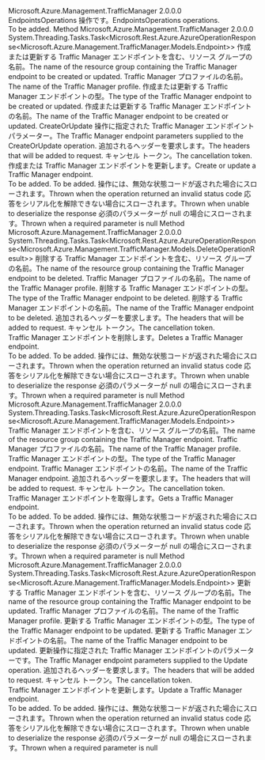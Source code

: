 <Type Name="IEndpointsOperations" FullName="Microsoft.Azure.Management.TrafficManager.IEndpointsOperations">
  <TypeSignature Language="C#" Value="public interface IEndpointsOperations" />
  <TypeSignature Language="ILAsm" Value=".class public interface auto ansi abstract IEndpointsOperations" />
  <TypeSignature Language="DocId" Value="T:Microsoft.Azure.Management.TrafficManager.IEndpointsOperations" />
  <TypeSignature Language="VB.NET" Value="Public Interface IEndpointsOperations" />
  <TypeSignature Language="F#" Value="type IEndpointsOperations = interface" />
  <AssemblyInfo>
    <AssemblyName>Microsoft.Azure.Management.TrafficManager</AssemblyName>
    <AssemblyVersion>2.0.0.0</AssemblyVersion>
  </AssemblyInfo>
  <Interfaces />
  <Docs>
    <summary>
            <span data-ttu-id="bdd60-101">EndpointsOperations 操作です。</span><span class="sxs-lookup"><span data-stu-id="bdd60-101">EndpointsOperations operations.</span></span>
            </summary>
    <remarks>To be added.</remarks>
  </Docs>
  <Members>
    <Member MemberName="CreateOrUpdateWithHttpMessagesAsync">
      <MemberSignature Language="C#" Value="public System.Threading.Tasks.Task&lt;Microsoft.Rest.Azure.AzureOperationResponse&lt;Microsoft.Azure.Management.TrafficManager.Models.Endpoint&gt;&gt; CreateOrUpdateWithHttpMessagesAsync (string resourceGroupName, string profileName, string endpointType, string endpointName, Microsoft.Azure.Management.TrafficManager.Models.Endpoint parameters, System.Collections.Generic.Dictionary&lt;string,System.Collections.Generic.List&lt;string&gt;&gt; customHeaders = null, System.Threading.CancellationToken cancellationToken = null);" />
      <MemberSignature Language="ILAsm" Value=".method public hidebysig newslot virtual instance class System.Threading.Tasks.Task`1&lt;class Microsoft.Rest.Azure.AzureOperationResponse`1&lt;class Microsoft.Azure.Management.TrafficManager.Models.Endpoint&gt;&gt; CreateOrUpdateWithHttpMessagesAsync(string resourceGroupName, string profileName, string endpointType, string endpointName, class Microsoft.Azure.Management.TrafficManager.Models.Endpoint parameters, class System.Collections.Generic.Dictionary`2&lt;string, class System.Collections.Generic.List`1&lt;string&gt;&gt; customHeaders, valuetype System.Threading.CancellationToken cancellationToken) cil managed" />
      <MemberSignature Language="DocId" Value="M:Microsoft.Azure.Management.TrafficManager.IEndpointsOperations.CreateOrUpdateWithHttpMessagesAsync(System.String,System.String,System.String,System.String,Microsoft.Azure.Management.TrafficManager.Models.Endpoint,System.Collections.Generic.Dictionary{System.String,System.Collections.Generic.List{System.String}},System.Threading.CancellationToken)" />
      <MemberSignature Language="F#" Value="abstract member CreateOrUpdateWithHttpMessagesAsync : string * string * string * string * Microsoft.Azure.Management.TrafficManager.Models.Endpoint * System.Collections.Generic.Dictionary&lt;string, System.Collections.Generic.List&lt;string&gt;&gt; * System.Threading.CancellationToken -&gt; System.Threading.Tasks.Task&lt;Microsoft.Rest.Azure.AzureOperationResponse&lt;Microsoft.Azure.Management.TrafficManager.Models.Endpoint&gt;&gt;" Usage="iEndpointsOperations.CreateOrUpdateWithHttpMessagesAsync (resourceGroupName, profileName, endpointType, endpointName, parameters, customHeaders, cancellationToken)" />
      <MemberType>Method</MemberType>
      <AssemblyInfo>
        <AssemblyName>Microsoft.Azure.Management.TrafficManager</AssemblyName>
        <AssemblyVersion>2.0.0.0</AssemblyVersion>
      </AssemblyInfo>
      <ReturnValue>
        <ReturnType>System.Threading.Tasks.Task&lt;Microsoft.Rest.Azure.AzureOperationResponse&lt;Microsoft.Azure.Management.TrafficManager.Models.Endpoint&gt;&gt;</ReturnType>
      </ReturnValue>
      <Parameters>
        <Parameter Name="resourceGroupName" Type="System.String" />
        <Parameter Name="profileName" Type="System.String" />
        <Parameter Name="endpointType" Type="System.String" />
        <Parameter Name="endpointName" Type="System.String" />
        <Parameter Name="parameters" Type="Microsoft.Azure.Management.TrafficManager.Models.Endpoint" />
        <Parameter Name="customHeaders" Type="System.Collections.Generic.Dictionary&lt;System.String,System.Collections.Generic.List&lt;System.String&gt;&gt;" />
        <Parameter Name="cancellationToken" Type="System.Threading.CancellationToken" />
      </Parameters>
      <Docs>
        <param name="resourceGroupName">
            <span data-ttu-id="bdd60-102">作成または更新する Traffic Manager エンドポイントを含む、リソース グループの名前。</span><span class="sxs-lookup"><span data-stu-id="bdd60-102">The name of the resource group containing the Traffic Manager endpoint to be created or updated.</span></span>
            </param>
        <param name="profileName">
            <span data-ttu-id="bdd60-103">Traffic Manager プロファイルの名前。</span><span class="sxs-lookup"><span data-stu-id="bdd60-103">The name of the Traffic Manager profile.</span></span>
            </param>
        <param name="endpointType">
            <span data-ttu-id="bdd60-104">作成または更新する Traffic Manager エンドポイントの型。</span><span class="sxs-lookup"><span data-stu-id="bdd60-104">The type of the Traffic Manager endpoint to be created or updated.</span></span>
            </param>
        <param name="endpointName">
            <span data-ttu-id="bdd60-105">作成または更新する Traffic Manager エンドポイントの名前。</span><span class="sxs-lookup"><span data-stu-id="bdd60-105">The name of the Traffic Manager endpoint to be created or updated.</span></span>
            </param>
        <param name="parameters">
            <span data-ttu-id="bdd60-106">CreateOrUpdate 操作に指定された Traffic Manager エンドポイント パラメーター。</span><span class="sxs-lookup"><span data-stu-id="bdd60-106">The Traffic Manager endpoint parameters supplied to the CreateOrUpdate operation.</span></span>
            </param>
        <param name="customHeaders">
            <span data-ttu-id="bdd60-107">追加されるヘッダーを要求します。</span><span class="sxs-lookup"><span data-stu-id="bdd60-107">The headers that will be added to request.</span></span>
            </param>
        <param name="cancellationToken">
            <span data-ttu-id="bdd60-108">キャンセル トークン。</span><span class="sxs-lookup"><span data-stu-id="bdd60-108">The cancellation token.</span></span>
            </param>
        <summary>
            <span data-ttu-id="bdd60-109">作成または Traffic Manager エンドポイントを更新します。</span><span class="sxs-lookup"><span data-stu-id="bdd60-109">Create or update a Traffic Manager endpoint.</span></span>
            </summary>
        <returns>To be added.</returns>
        <remarks>To be added.</remarks>
        <exception cref="T:Microsoft.Rest.Azure.CloudException">
            <span data-ttu-id="bdd60-110">操作には、無効な状態コードが返された場合にスローされます。</span><span class="sxs-lookup"><span data-stu-id="bdd60-110">Thrown when the operation returned an invalid status code</span></span>
            </exception>
        <exception cref="T:Microsoft.Rest.SerializationException">
            <span data-ttu-id="bdd60-111">応答をシリアル化を解除できない場合にスローされます。</span><span class="sxs-lookup"><span data-stu-id="bdd60-111">Thrown when unable to deserialize the response</span></span>
            </exception>
        <exception cref="T:Microsoft.Rest.ValidationException">
            <span data-ttu-id="bdd60-112">必須のパラメーターが null の場合にスローされます。</span><span class="sxs-lookup"><span data-stu-id="bdd60-112">Thrown when a required parameter is null</span></span>
            </exception>
      </Docs>
    </Member>
    <Member MemberName="DeleteWithHttpMessagesAsync">
      <MemberSignature Language="C#" Value="public System.Threading.Tasks.Task&lt;Microsoft.Rest.Azure.AzureOperationResponse&lt;Microsoft.Azure.Management.TrafficManager.Models.DeleteOperationResult&gt;&gt; DeleteWithHttpMessagesAsync (string resourceGroupName, string profileName, string endpointType, string endpointName, System.Collections.Generic.Dictionary&lt;string,System.Collections.Generic.List&lt;string&gt;&gt; customHeaders = null, System.Threading.CancellationToken cancellationToken = null);" />
      <MemberSignature Language="ILAsm" Value=".method public hidebysig newslot virtual instance class System.Threading.Tasks.Task`1&lt;class Microsoft.Rest.Azure.AzureOperationResponse`1&lt;class Microsoft.Azure.Management.TrafficManager.Models.DeleteOperationResult&gt;&gt; DeleteWithHttpMessagesAsync(string resourceGroupName, string profileName, string endpointType, string endpointName, class System.Collections.Generic.Dictionary`2&lt;string, class System.Collections.Generic.List`1&lt;string&gt;&gt; customHeaders, valuetype System.Threading.CancellationToken cancellationToken) cil managed" />
      <MemberSignature Language="DocId" Value="M:Microsoft.Azure.Management.TrafficManager.IEndpointsOperations.DeleteWithHttpMessagesAsync(System.String,System.String,System.String,System.String,System.Collections.Generic.Dictionary{System.String,System.Collections.Generic.List{System.String}},System.Threading.CancellationToken)" />
      <MemberSignature Language="F#" Value="abstract member DeleteWithHttpMessagesAsync : string * string * string * string * System.Collections.Generic.Dictionary&lt;string, System.Collections.Generic.List&lt;string&gt;&gt; * System.Threading.CancellationToken -&gt; System.Threading.Tasks.Task&lt;Microsoft.Rest.Azure.AzureOperationResponse&lt;Microsoft.Azure.Management.TrafficManager.Models.DeleteOperationResult&gt;&gt;" Usage="iEndpointsOperations.DeleteWithHttpMessagesAsync (resourceGroupName, profileName, endpointType, endpointName, customHeaders, cancellationToken)" />
      <MemberType>Method</MemberType>
      <AssemblyInfo>
        <AssemblyName>Microsoft.Azure.Management.TrafficManager</AssemblyName>
        <AssemblyVersion>2.0.0.0</AssemblyVersion>
      </AssemblyInfo>
      <ReturnValue>
        <ReturnType>System.Threading.Tasks.Task&lt;Microsoft.Rest.Azure.AzureOperationResponse&lt;Microsoft.Azure.Management.TrafficManager.Models.DeleteOperationResult&gt;&gt;</ReturnType>
      </ReturnValue>
      <Parameters>
        <Parameter Name="resourceGroupName" Type="System.String" />
        <Parameter Name="profileName" Type="System.String" />
        <Parameter Name="endpointType" Type="System.String" />
        <Parameter Name="endpointName" Type="System.String" />
        <Parameter Name="customHeaders" Type="System.Collections.Generic.Dictionary&lt;System.String,System.Collections.Generic.List&lt;System.String&gt;&gt;" />
        <Parameter Name="cancellationToken" Type="System.Threading.CancellationToken" />
      </Parameters>
      <Docs>
        <param name="resourceGroupName">
            <span data-ttu-id="bdd60-113">削除する Traffic Manager エンドポイントを含む、リソース グループの名前。</span><span class="sxs-lookup"><span data-stu-id="bdd60-113">The name of the resource group containing the Traffic Manager endpoint to be deleted.</span></span>
            </param>
        <param name="profileName">
            <span data-ttu-id="bdd60-114">Traffic Manager プロファイルの名前。</span><span class="sxs-lookup"><span data-stu-id="bdd60-114">The name of the Traffic Manager profile.</span></span>
            </param>
        <param name="endpointType">
            <span data-ttu-id="bdd60-115">削除する Traffic Manager エンドポイントの型。</span><span class="sxs-lookup"><span data-stu-id="bdd60-115">The type of the Traffic Manager endpoint to be deleted.</span></span>
            </param>
        <param name="endpointName">
            <span data-ttu-id="bdd60-116">削除する Traffic Manager エンドポイントの名前。</span><span class="sxs-lookup"><span data-stu-id="bdd60-116">The name of the Traffic Manager endpoint to be deleted.</span></span>
            </param>
        <param name="customHeaders">
            <span data-ttu-id="bdd60-117">追加されるヘッダーを要求します。</span><span class="sxs-lookup"><span data-stu-id="bdd60-117">The headers that will be added to request.</span></span>
            </param>
        <param name="cancellationToken">
            <span data-ttu-id="bdd60-118">キャンセル トークン。</span><span class="sxs-lookup"><span data-stu-id="bdd60-118">The cancellation token.</span></span>
            </param>
        <summary>
            <span data-ttu-id="bdd60-119">Traffic Manager エンドポイントを削除します。</span><span class="sxs-lookup"><span data-stu-id="bdd60-119">Deletes a Traffic Manager endpoint.</span></span>
            </summary>
        <returns>To be added.</returns>
        <remarks>To be added.</remarks>
        <exception cref="T:Microsoft.Rest.Azure.CloudException">
            <span data-ttu-id="bdd60-120">操作には、無効な状態コードが返された場合にスローされます。</span><span class="sxs-lookup"><span data-stu-id="bdd60-120">Thrown when the operation returned an invalid status code</span></span>
            </exception>
        <exception cref="T:Microsoft.Rest.SerializationException">
            <span data-ttu-id="bdd60-121">応答をシリアル化を解除できない場合にスローされます。</span><span class="sxs-lookup"><span data-stu-id="bdd60-121">Thrown when unable to deserialize the response</span></span>
            </exception>
        <exception cref="T:Microsoft.Rest.ValidationException">
            <span data-ttu-id="bdd60-122">必須のパラメーターが null の場合にスローされます。</span><span class="sxs-lookup"><span data-stu-id="bdd60-122">Thrown when a required parameter is null</span></span>
            </exception>
      </Docs>
    </Member>
    <Member MemberName="GetWithHttpMessagesAsync">
      <MemberSignature Language="C#" Value="public System.Threading.Tasks.Task&lt;Microsoft.Rest.Azure.AzureOperationResponse&lt;Microsoft.Azure.Management.TrafficManager.Models.Endpoint&gt;&gt; GetWithHttpMessagesAsync (string resourceGroupName, string profileName, string endpointType, string endpointName, System.Collections.Generic.Dictionary&lt;string,System.Collections.Generic.List&lt;string&gt;&gt; customHeaders = null, System.Threading.CancellationToken cancellationToken = null);" />
      <MemberSignature Language="ILAsm" Value=".method public hidebysig newslot virtual instance class System.Threading.Tasks.Task`1&lt;class Microsoft.Rest.Azure.AzureOperationResponse`1&lt;class Microsoft.Azure.Management.TrafficManager.Models.Endpoint&gt;&gt; GetWithHttpMessagesAsync(string resourceGroupName, string profileName, string endpointType, string endpointName, class System.Collections.Generic.Dictionary`2&lt;string, class System.Collections.Generic.List`1&lt;string&gt;&gt; customHeaders, valuetype System.Threading.CancellationToken cancellationToken) cil managed" />
      <MemberSignature Language="DocId" Value="M:Microsoft.Azure.Management.TrafficManager.IEndpointsOperations.GetWithHttpMessagesAsync(System.String,System.String,System.String,System.String,System.Collections.Generic.Dictionary{System.String,System.Collections.Generic.List{System.String}},System.Threading.CancellationToken)" />
      <MemberSignature Language="F#" Value="abstract member GetWithHttpMessagesAsync : string * string * string * string * System.Collections.Generic.Dictionary&lt;string, System.Collections.Generic.List&lt;string&gt;&gt; * System.Threading.CancellationToken -&gt; System.Threading.Tasks.Task&lt;Microsoft.Rest.Azure.AzureOperationResponse&lt;Microsoft.Azure.Management.TrafficManager.Models.Endpoint&gt;&gt;" Usage="iEndpointsOperations.GetWithHttpMessagesAsync (resourceGroupName, profileName, endpointType, endpointName, customHeaders, cancellationToken)" />
      <MemberType>Method</MemberType>
      <AssemblyInfo>
        <AssemblyName>Microsoft.Azure.Management.TrafficManager</AssemblyName>
        <AssemblyVersion>2.0.0.0</AssemblyVersion>
      </AssemblyInfo>
      <ReturnValue>
        <ReturnType>System.Threading.Tasks.Task&lt;Microsoft.Rest.Azure.AzureOperationResponse&lt;Microsoft.Azure.Management.TrafficManager.Models.Endpoint&gt;&gt;</ReturnType>
      </ReturnValue>
      <Parameters>
        <Parameter Name="resourceGroupName" Type="System.String" />
        <Parameter Name="profileName" Type="System.String" />
        <Parameter Name="endpointType" Type="System.String" />
        <Parameter Name="endpointName" Type="System.String" />
        <Parameter Name="customHeaders" Type="System.Collections.Generic.Dictionary&lt;System.String,System.Collections.Generic.List&lt;System.String&gt;&gt;" />
        <Parameter Name="cancellationToken" Type="System.Threading.CancellationToken" />
      </Parameters>
      <Docs>
        <param name="resourceGroupName">
            <span data-ttu-id="bdd60-123">Traffic Manager エンドポイントを含む、リソース グループの名前。</span><span class="sxs-lookup"><span data-stu-id="bdd60-123">The name of the resource group containing the Traffic Manager endpoint.</span></span>
            </param>
        <param name="profileName">
            <span data-ttu-id="bdd60-124">Traffic Manager プロファイルの名前。</span><span class="sxs-lookup"><span data-stu-id="bdd60-124">The name of the Traffic Manager profile.</span></span>
            </param>
        <param name="endpointType">
            <span data-ttu-id="bdd60-125">Traffic Manager エンドポイントの型。</span><span class="sxs-lookup"><span data-stu-id="bdd60-125">The type of the Traffic Manager endpoint.</span></span>
            </param>
        <param name="endpointName">
            <span data-ttu-id="bdd60-126">Traffic Manager エンドポイントの名前。</span><span class="sxs-lookup"><span data-stu-id="bdd60-126">The name of the Traffic Manager endpoint.</span></span>
            </param>
        <param name="customHeaders">
            <span data-ttu-id="bdd60-127">追加されるヘッダーを要求します。</span><span class="sxs-lookup"><span data-stu-id="bdd60-127">The headers that will be added to request.</span></span>
            </param>
        <param name="cancellationToken">
            <span data-ttu-id="bdd60-128">キャンセル トークン。</span><span class="sxs-lookup"><span data-stu-id="bdd60-128">The cancellation token.</span></span>
            </param>
        <summary>
            <span data-ttu-id="bdd60-129">Traffic Manager エンドポイントを取得します。</span><span class="sxs-lookup"><span data-stu-id="bdd60-129">Gets a Traffic Manager endpoint.</span></span>
            </summary>
        <returns>To be added.</returns>
        <remarks>To be added.</remarks>
        <exception cref="T:Microsoft.Rest.Azure.CloudException">
            <span data-ttu-id="bdd60-130">操作には、無効な状態コードが返された場合にスローされます。</span><span class="sxs-lookup"><span data-stu-id="bdd60-130">Thrown when the operation returned an invalid status code</span></span>
            </exception>
        <exception cref="T:Microsoft.Rest.SerializationException">
            <span data-ttu-id="bdd60-131">応答をシリアル化を解除できない場合にスローされます。</span><span class="sxs-lookup"><span data-stu-id="bdd60-131">Thrown when unable to deserialize the response</span></span>
            </exception>
        <exception cref="T:Microsoft.Rest.ValidationException">
            <span data-ttu-id="bdd60-132">必須のパラメーターが null の場合にスローされます。</span><span class="sxs-lookup"><span data-stu-id="bdd60-132">Thrown when a required parameter is null</span></span>
            </exception>
      </Docs>
    </Member>
    <Member MemberName="UpdateWithHttpMessagesAsync">
      <MemberSignature Language="C#" Value="public System.Threading.Tasks.Task&lt;Microsoft.Rest.Azure.AzureOperationResponse&lt;Microsoft.Azure.Management.TrafficManager.Models.Endpoint&gt;&gt; UpdateWithHttpMessagesAsync (string resourceGroupName, string profileName, string endpointType, string endpointName, Microsoft.Azure.Management.TrafficManager.Models.Endpoint parameters, System.Collections.Generic.Dictionary&lt;string,System.Collections.Generic.List&lt;string&gt;&gt; customHeaders = null, System.Threading.CancellationToken cancellationToken = null);" />
      <MemberSignature Language="ILAsm" Value=".method public hidebysig newslot virtual instance class System.Threading.Tasks.Task`1&lt;class Microsoft.Rest.Azure.AzureOperationResponse`1&lt;class Microsoft.Azure.Management.TrafficManager.Models.Endpoint&gt;&gt; UpdateWithHttpMessagesAsync(string resourceGroupName, string profileName, string endpointType, string endpointName, class Microsoft.Azure.Management.TrafficManager.Models.Endpoint parameters, class System.Collections.Generic.Dictionary`2&lt;string, class System.Collections.Generic.List`1&lt;string&gt;&gt; customHeaders, valuetype System.Threading.CancellationToken cancellationToken) cil managed" />
      <MemberSignature Language="DocId" Value="M:Microsoft.Azure.Management.TrafficManager.IEndpointsOperations.UpdateWithHttpMessagesAsync(System.String,System.String,System.String,System.String,Microsoft.Azure.Management.TrafficManager.Models.Endpoint,System.Collections.Generic.Dictionary{System.String,System.Collections.Generic.List{System.String}},System.Threading.CancellationToken)" />
      <MemberSignature Language="F#" Value="abstract member UpdateWithHttpMessagesAsync : string * string * string * string * Microsoft.Azure.Management.TrafficManager.Models.Endpoint * System.Collections.Generic.Dictionary&lt;string, System.Collections.Generic.List&lt;string&gt;&gt; * System.Threading.CancellationToken -&gt; System.Threading.Tasks.Task&lt;Microsoft.Rest.Azure.AzureOperationResponse&lt;Microsoft.Azure.Management.TrafficManager.Models.Endpoint&gt;&gt;" Usage="iEndpointsOperations.UpdateWithHttpMessagesAsync (resourceGroupName, profileName, endpointType, endpointName, parameters, customHeaders, cancellationToken)" />
      <MemberType>Method</MemberType>
      <AssemblyInfo>
        <AssemblyName>Microsoft.Azure.Management.TrafficManager</AssemblyName>
        <AssemblyVersion>2.0.0.0</AssemblyVersion>
      </AssemblyInfo>
      <ReturnValue>
        <ReturnType>System.Threading.Tasks.Task&lt;Microsoft.Rest.Azure.AzureOperationResponse&lt;Microsoft.Azure.Management.TrafficManager.Models.Endpoint&gt;&gt;</ReturnType>
      </ReturnValue>
      <Parameters>
        <Parameter Name="resourceGroupName" Type="System.String" />
        <Parameter Name="profileName" Type="System.String" />
        <Parameter Name="endpointType" Type="System.String" />
        <Parameter Name="endpointName" Type="System.String" />
        <Parameter Name="parameters" Type="Microsoft.Azure.Management.TrafficManager.Models.Endpoint" />
        <Parameter Name="customHeaders" Type="System.Collections.Generic.Dictionary&lt;System.String,System.Collections.Generic.List&lt;System.String&gt;&gt;" />
        <Parameter Name="cancellationToken" Type="System.Threading.CancellationToken" />
      </Parameters>
      <Docs>
        <param name="resourceGroupName">
            <span data-ttu-id="bdd60-133">更新する Traffic Manager エンドポイントを含む、リソース グループの名前。</span><span class="sxs-lookup"><span data-stu-id="bdd60-133">The name of the resource group containing the Traffic Manager endpoint to be updated.</span></span>
            </param>
        <param name="profileName">
            <span data-ttu-id="bdd60-134">Traffic Manager プロファイルの名前。</span><span class="sxs-lookup"><span data-stu-id="bdd60-134">The name of the Traffic Manager profile.</span></span>
            </param>
        <param name="endpointType">
            <span data-ttu-id="bdd60-135">更新する Traffic Manager エンドポイントの型。</span><span class="sxs-lookup"><span data-stu-id="bdd60-135">The type of the Traffic Manager endpoint to be updated.</span></span>
            </param>
        <param name="endpointName">
            <span data-ttu-id="bdd60-136">更新する Traffic Manager エンドポイントの名前。</span><span class="sxs-lookup"><span data-stu-id="bdd60-136">The name of the Traffic Manager endpoint to be updated.</span></span>
            </param>
        <param name="parameters">
            <span data-ttu-id="bdd60-137">更新操作に指定された Traffic Manager エンドポイントのパラメーターです。</span><span class="sxs-lookup"><span data-stu-id="bdd60-137">The Traffic Manager endpoint parameters supplied to the Update operation.</span></span>
            </param>
        <param name="customHeaders">
            <span data-ttu-id="bdd60-138">追加されるヘッダーを要求します。</span><span class="sxs-lookup"><span data-stu-id="bdd60-138">The headers that will be added to request.</span></span>
            </param>
        <param name="cancellationToken">
            <span data-ttu-id="bdd60-139">キャンセル トークン。</span><span class="sxs-lookup"><span data-stu-id="bdd60-139">The cancellation token.</span></span>
            </param>
        <summary>
            <span data-ttu-id="bdd60-140">Traffic Manager エンドポイントを更新します。</span><span class="sxs-lookup"><span data-stu-id="bdd60-140">Update a Traffic Manager endpoint.</span></span>
            </summary>
        <returns>To be added.</returns>
        <remarks>To be added.</remarks>
        <exception cref="T:Microsoft.Rest.Azure.CloudException">
            <span data-ttu-id="bdd60-141">操作には、無効な状態コードが返された場合にスローされます。</span><span class="sxs-lookup"><span data-stu-id="bdd60-141">Thrown when the operation returned an invalid status code</span></span>
            </exception>
        <exception cref="T:Microsoft.Rest.SerializationException">
            <span data-ttu-id="bdd60-142">応答をシリアル化を解除できない場合にスローされます。</span><span class="sxs-lookup"><span data-stu-id="bdd60-142">Thrown when unable to deserialize the response</span></span>
            </exception>
        <exception cref="T:Microsoft.Rest.ValidationException">
            <span data-ttu-id="bdd60-143">必須のパラメーターが null の場合にスローされます。</span><span class="sxs-lookup"><span data-stu-id="bdd60-143">Thrown when a required parameter is null</span></span>
            </exception>
      </Docs>
    </Member>
  </Members>
</Type>